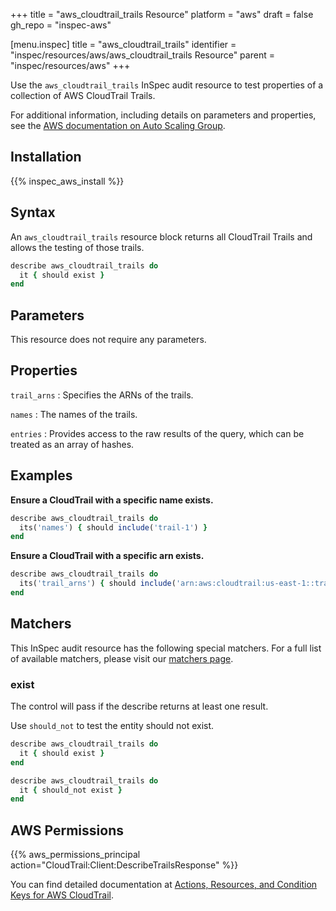 +++
title = "aws_cloudtrail_trails Resource"
platform = "aws"
draft = false
gh_repo = "inspec-aws"

[menu.inspec]
title = "aws_cloudtrail_trails"
identifier = "inspec/resources/aws/aws_cloudtrail_trails Resource"
parent = "inspec/resources/aws"
+++

Use the `aws_cloudtrail_trails` InSpec audit resource to test properties of a collection of AWS CloudTrail Trails.

For additional information, including details on parameters and properties, see the [AWS documentation on Auto Scaling Group](https://docs.aws.amazon.com/autoscaling/ec2/userguide/AutoScalingGroup.html).

## Installation

{{% inspec_aws_install %}}

## Syntax

An `aws_cloudtrail_trails` resource block returns all CloudTrail Trails and allows the testing of those trails.

```ruby
describe aws_cloudtrail_trails do
  it { should exist }
end
```

## Parameters

This resource does not require any parameters.

## Properties

`trail_arns`
: Specifies the ARNs of the trails.

`names`
: The names of the trails.

`entries`
: Provides access to the raw results of the query, which can be treated as an array of hashes.

## Examples

**Ensure a CloudTrail with a specific name exists.**

```ruby
describe aws_cloudtrail_trails do
  its('names') { should include('trail-1') }
end
```

**Ensure a CloudTrail with a specific arn exists.**

```ruby
describe aws_cloudtrail_trails do
  its('trail_arns') { should include('arn:aws:cloudtrail:us-east-1::trail/trail-1') }
end
```

## Matchers

This InSpec audit resource has the following special matchers. For a full list of available matchers, please visit our [matchers page](https://www.inspec.io/docs/reference/matchers/).

### exist

The control will pass if the describe returns at least one result.

Use `should_not` to test the entity should not exist.

```ruby
describe aws_cloudtrail_trails do
  it { should exist }
end
```

```ruby
describe aws_cloudtrail_trails do
  it { should_not exist }
end
```

## AWS Permissions

{{% aws_permissions_principal action="CloudTrail:Client:DescribeTrailsResponse" %}}

You can find detailed documentation at [Actions, Resources, and Condition Keys for AWS CloudTrail](https://docs.aws.amazon.com/IAM/latest/UserGuide/list_awscloudtrail.html).
